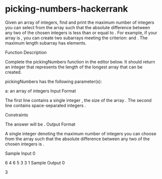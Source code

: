 # picking-numbers-hackerrank


Given an array of integers, find and print the maximum number of integers you can select from the array such that the absolute difference between any two of the chosen integers is less than or equal to . For example, if your array is , you can create two subarrays meeting the criterion:  and . The maximum length subarray has  elements.

Function Description

Complete the pickingNumbers function in the editor below. It should return an integer that represents the length of the longest array that can be created.

pickingNumbers has the following parameter(s):

a: an array of integers
Input Format

The first line contains a single integer , the size of the array .
The second line contains  space-separated integers .

Constraints

The answer will be .
Output Format

A single integer denoting the maximum number of integers you can choose from the array such that the absolute difference between any two of the chosen integers is .

Sample Input 0

6
4 6 5 3 3 1
Sample Output 0

3
